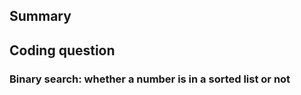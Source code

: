 ## Summary


## Coding question
### Binary search: whether a number is in a sorted list or not
```cpp

```

###
